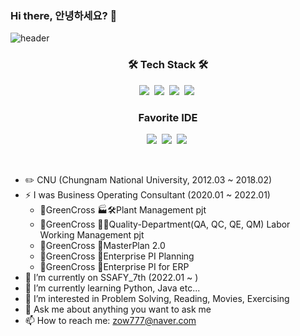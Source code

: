 ### Hi there, 안녕하세요? 👋
![header](https://capsule-render.vercel.app/api?type=waving&color=gradient&height=250&section=header&text=SIWON-PARK&fontSize=60&fontAlignY=40&animation=twinkling)
<h3 align="center">🛠 Tech Stack 🛠</h3>
<p align="center">
  <img src="https://img.shields.io/badge/python-3670A0?style=flat&logo=python&logoColor=ffdd54"/></a>&nbsp 
  <img src="https://img.shields.io/badge/java-%23ED8B00.svg?style=flat&logo=java&logoColor=white"/></a>&nbsp 
  <img src="https://img.shields.io/badge/css-1572B6?style=flat&logo=css3&logoColor=white"/></a>&nbsp
  <img src="https://img.shields.io/badge/html5-%23E34F26.svg?style=flat&logo=html5&logoColor=white"/></a>&nbsp
</p>

<h3 align="center">Favorite IDE</h3>
<p align="center">
  <img src="https://img.shields.io/badge/Atom-%2366595C.svg?style=flat&logo=atom&logoColor=white"/></a>&nbsp
  <img src="https://img.shields.io/badge/Visual%20Studio%20Code-0078d7.svg?style=flat&logo=visual-studio-code&logoColor=white"/></a>&nbsp
  <img src="https://img.shields.io/badge/pycharm-143?style=flat&logo=pycharm&logoColor=black&color=black&labelColor=green"/></a>&nbsp 
</p>

<br>

- ✏️ CNU (Chungnam National University, 2012.03 ~ 2018.02)
- ⚡ I was Business Operating Consultant (2020.01 ~ 2022.01)
    - 💊GreenCross 🏭🛠️Plant Management pjt
    - 💊GreenCross 🔬🧪Quality-Department(QA, QC, QE, QM) Labor Working Management pjt
    - 💊GreenCross 🏢MasterPlan 2.0
    - 💊GreenCross 🏢Enterprise PI Planning
    - 💊GreenCross 🏢Enterprise PI for ERP
- 🔭 I’m currently on SSAFY_7th (2022.01 ~ )
- 🌱 I’m currently learning Python, Java etc...
- 🤔 I’m interested in Problem Solving, Reading, Movies, Exercising
- 💬 Ask me about anything you want to ask me
- 📫 How to reach me: zow777@naver.com

<!--
**siwon-park/siwon-park** is a ✨ _special_ ✨ repository because its `README.md` (this file) appears on your GitHub profile.

Here are some ideas to get you started:

- ✏️ I’m currently working on ...
- 🌱 I’m currently learning ...
- 👯 I’m looking to collaborate on ...
- 🤔 I’m looking for help with ...
- 💬 Ask me about ...
- 📫 How to reach me: ...
- 😄 Pronouns: ...
- ⚡ Fun fact: ...
-->
